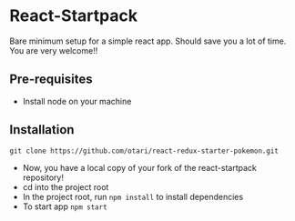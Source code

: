 # React-Startpack
Bare minimum setup for a simple react app. Should save you a lot of time. You are very welcome!!

## Pre-requisites 

* Install node on your machine

## Installation
```{bash}
git clone https://github.com/otari/react-redux-starter-pokemon.git
```
* Now, you have a local copy of your fork of the react-startpack repository!
* cd into the project root
* In the project root, run `npm install` to install dependencies
* To start app `npm start`
